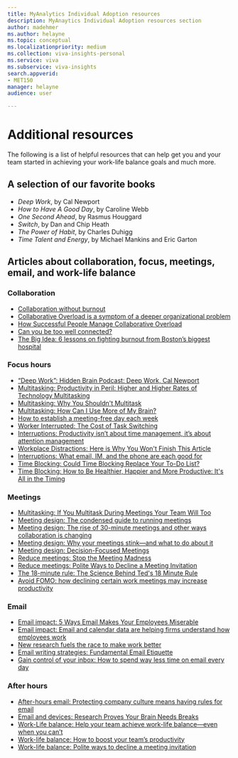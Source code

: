```yaml
---
title: MyAnalytics Individual Adoption resources
description: MyAnaytics Individual Adoption resources section
author: madehmer
ms.author: helayne
ms.topic: conceptual
ms.localizationpriority: medium 
ms.collection: viva-insights-personal 
ms.service: viva 
ms.subservice: viva-insights 
search.appverid: 
- MET150 
manager: helayne
audience: user

---
```


# Additional resources

The following is a list of helpful resources that can help get you and your team started in achieving your work-life balance goals and much more.

## A selection of our favorite books

* _Deep Work_, by Cal Newport
* _How to Have A Good Day_, by Caroline Webb
* _One Second Ahead_, by Rasmus Houggard
* _Switch_, by Dan and Chip Heath
* _The Power of Habit_, by Charles Duhigg
* _Time Talent and Energy_, by Michael Mankins and Eric Garton

## Articles about collaboration, focus, meetings, email, and work-life balance

### Collaboration

* [Collaboration without burnout](https://workplaceinsights.microsoft.com/collaboration/collaboration-without-burning-out/)
* [Collaborative Overload is a symptom of a deeper organizational problem](https://workplaceinsights.microsoft.com/collaboration/collaboration-overload-is-a-symptom-of-a-deeper-organizational-problem/)
* [How Successful People Manage Collaborative Overload](https://www.linkedin.com/pulse/how-successful-people-manage-collaborative-overload-rob-cross/#)
* [Can you be too well connected?](https://workplaceinsights.microsoft.com/networks/can-you-be-too-well-connected/)
* [The Big Idea: 6 lessons on fighting burnout from Boston’s biggest hospital](https://workplaceinsights.microsoft.com/productivity/the-big-idea-6-lessons-on-fighting-burnout-from-bostons-biggest-hospital/)

### Focus hours

* [“Deep Work”: Hidden Brain Podcast: Deep Work, Cal Newport](http://www.npr.org/2017/07/25/539092670/you-2-0-the-value-of-deep-work-in-an-age-of-distraction#)
* [Multitasking: Productivity in Peril: Higher and Higher Rates of Technology Multitasking](http://behavioralscientist.org/productivity-peril-higher-higher-rates-technology-multitasking/#)
* [Multitasking: Why You Shouldn't Multitask](http://fortune.com/2016/12/07/why-you-shouldnt-multitask/#)
* [Multitasking: How Can I Use More of My Brain?](https://workplaceinsights.microsoft.com/productivity/multitask-meetings-team-will/)
* [How to establish a meeting-free day each week](https://workplaceinsights.microsoft.com/time-management/how-to-establish-a-meeting-free-day-each-week/)
* [Worker Interrupted: The Cost of Task Switching](https://www.fastcompany.com/944128/worker-interrupted-cost-task-switching#)
* [Interruptions: Productivity isn’t about time management, it’s about attention management](https://workplaceinsights.microsoft.com/time-management/productivity-isnt-about-time-management-its-about-attention-management/)
* [Workplace Distractions: Here is Why You Won't Finish This Article](https://www.wsj.com/articles/SB10001424127887324339204578173252223022388?mg=prod/accounts-wsj#)
* [Interruptions: What email, IM, and the phone are each good for](https://workplaceinsights.microsoft.com/collaboration/what-email-im-and-the-phone-are-each-good-for/)
* [Time Blocking: Could Time Blocking Replace Your To-Do List?](https://www.fastcompany.com/3069293/could-time-blocking-replace-your-to-do-list#)
* [Time Blocking: How to Be Healthier, Happier and More Productive: It's All in the Timing](https://www-wsj-com.cdn.ampproject.org/c/s/www.wsj.com/amp/articles/how-to-be-healthier-happier-and-more-productive-its-all-in-the-timing-1514560647#)

### Meetings

* [Multitasking: If You Multitask During Meetings Your Team Will Too](https://workplaceinsights.microsoft.com/productivity/multitask-meetings-team-will/)
* [Meeting design: The condensed guide to running meetings](https://workplaceinsights.microsoft.com/collaboration/how-to-run-effective-meetings-and-stop-wasting-time/)
* [Meeting design: The rise of 30-minute meetings and other ways collaboration is changing](https://workplaceinsights.microsoft.com/workplace-analytics/the-rise-of-shorter-meetings-and-other-ways-collaboration-is-changing-with-remote-work/)
* [Meeting design: Why your meetings stink—and what to do about it](https://workplaceinsights.microsoft.com/time-management/why-your-meetings-stink-and-what-to-do-about-it/)
* [Meeting design: Decision-Focused Meetings](http://www.bain.com/publications/articles/decision-insights-9-decision-focused-meetings.aspx#)
* [Reduce meetings: Stop the Meeting Madness](https://workplaceinsights.microsoft.com/collaboration/out-of-control-meetings-waste-time-undermine-work/)
* [Reduce meetings: Polite Ways to Decline a Meeting Invitation](https://hbr.org/2016/05/polite-ways-to-decline-a-meeting-invitation#)
* [The 18-minute rule: The Science Behind Ted's 18 Minute Rule](https://www.linkedin.com/pulse/20140313205730-5711504-the-science-behind-ted-s-18-minute-rule/#)
* [Avoid FOMO: how declining certain work meetings may increase productivity](https://workplaceinsights.microsoft.com/productivity/is-after-hours-work-destroying-your-productivity-and-health-8/)

### Email

* [Email impact: 5 Ways Email Makes Your Employees Miserable](https://www.forbes.com/sites/jacobmorgan/2013/10/15/5-ways-email-makes-your-employees-miserable/#)
* [Email impact: Email and calendar data are helping firms understand how employees work](https://workplaceinsights.microsoft.com/digital-transformation/email-calendar-data-helping-firms-understand-employees-work/#)
* [New research fuels the race to make work better](https://workplaceinsights.microsoft.com/workplace-analytics/new-research-fuels-the-race-to-make-work-better/)
* [Email writing strategies: Fundamental Email Etiquette](https://www.lifewire.com/fundamental-email-etiquette-1171187#)
* [Gain control of your inbox: How to spend way less time on email every day](https://workplaceinsights.microsoft.com/time-management/how-to-spend-way-less-time-on-email-every-day/)

### After hours

* [After-hours email: Protecting company culture means having rules for email](https://workplaceinsights.microsoft.com/productivity/protecting-company-culture-from-after-hours-work/)
* [Email and devices: Research Proves Your Brain Needs Breaks](https://workplaceinsights.microsoft.com/productivity/research-proves-your-brain-needs-breaks/)
* [Work-Life balance: Help your team achieve work-life balance—even when you can’t](https://workplaceinsights.microsoft.com/employee-experience/help-your-team-achieve-work-life-balance-even-when-you-cant/)
* [Work-life balance: How to boost your team’s productivity](https://workplaceinsights.microsoft.com/productivity/how-to-boost-your-teams-productivity/)
* [Work-life balance: Polite ways to decline a meeting invitation](https://workplaceinsights.microsoft.com/time-management/polite-ways-to-decline-a-meeting-invitation/)
